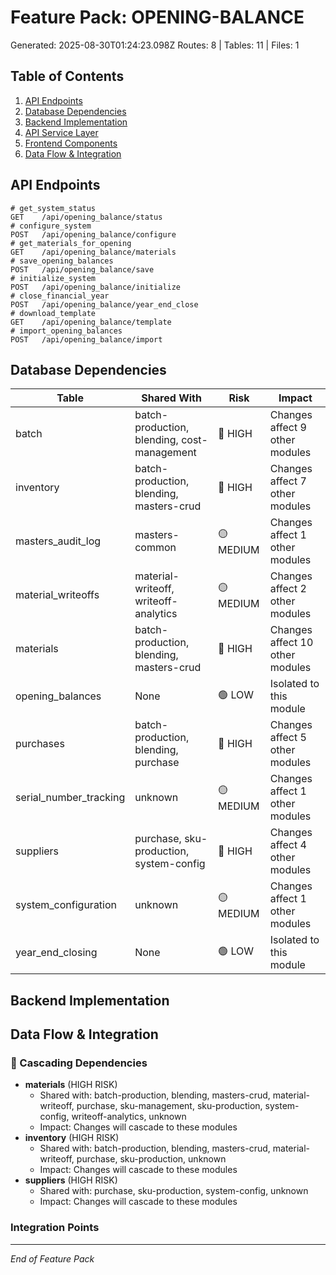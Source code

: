 # Feature Pack: OPENING-BALANCE
Generated: 2025-08-30T01:24:23.098Z
Routes: 8 | Tables: 11 | Files: 1

## Table of Contents
1. [API Endpoints](#api-endpoints)
2. [Database Dependencies](#database-dependencies)
3. [Backend Implementation](#backend-implementation)
4. [API Service Layer](#api-service-layer)
5. [Frontend Components](#frontend-components)
6. [Data Flow & Integration](#data-flow--integration)

## API Endpoints
```
# get_system_status
GET    /api/opening_balance/status
# configure_system
POST   /api/opening_balance/configure
# get_materials_for_opening
GET    /api/opening_balance/materials
# save_opening_balances
POST   /api/opening_balance/save
# initialize_system
POST   /api/opening_balance/initialize
# close_financial_year
POST   /api/opening_balance/year_end_close
# download_template
GET    /api/opening_balance/template
# import_opening_balances
POST   /api/opening_balance/import
```

## Database Dependencies
| Table | Shared With | Risk | Impact |
|-------|-------------|------|--------|
| batch | batch-production, blending, cost-management | 🔴 HIGH | Changes affect 9 other modules |
| inventory | batch-production, blending, masters-crud | 🔴 HIGH | Changes affect 7 other modules |
| masters_audit_log | masters-common | 🟡 MEDIUM | Changes affect 1 other modules |
| material_writeoffs | material-writeoff, writeoff-analytics | 🟡 MEDIUM | Changes affect 2 other modules |
| materials | batch-production, blending, masters-crud | 🔴 HIGH | Changes affect 10 other modules |
| opening_balances | None | 🟢 LOW | Isolated to this module |
| purchases | batch-production, blending, purchase | 🔴 HIGH | Changes affect 5 other modules |
| serial_number_tracking | unknown | 🟡 MEDIUM | Changes affect 1 other modules |
| suppliers | purchase, sku-production, system-config | 🔴 HIGH | Changes affect 4 other modules |
| system_configuration | unknown | 🟡 MEDIUM | Changes affect 1 other modules |
| year_end_closing | None | 🟢 LOW | Isolated to this module |

## Backend Implementation

## Data Flow & Integration
### 🔗 Cascading Dependencies
- **materials** (HIGH RISK)
  - Shared with: batch-production, blending, masters-crud, material-writeoff, purchase, sku-management, sku-production, system-config, writeoff-analytics, unknown
  - Impact: Changes will cascade to these modules
- **inventory** (HIGH RISK)
  - Shared with: batch-production, blending, masters-crud, material-writeoff, purchase, sku-production, unknown
  - Impact: Changes will cascade to these modules
- **suppliers** (HIGH RISK)
  - Shared with: purchase, sku-production, system-config, unknown
  - Impact: Changes will cascade to these modules

### Integration Points

---
*End of Feature Pack*
